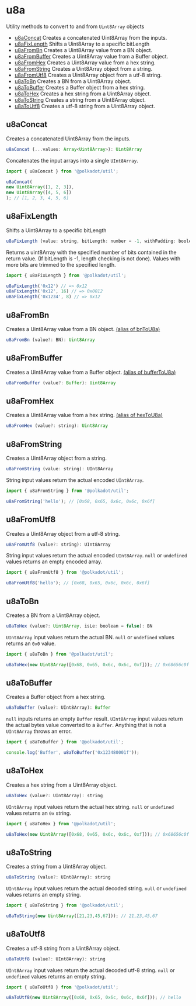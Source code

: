 # u8a

Utility methods to convert to and from `Uint8Array` objects 

- [u8aConcat](#u8aconcat) Creates a concatenated Uint8Array from the inputs.
- [u8aFixLength](#u8afixlength) Shifts a Uint8Array to a specific bitLength
- [u8aFromBn](#u8afrombn) Creates a Uint8Array value from a BN object.
- [u8aFromBuffer](#u8afrombuffer) Creates a Uint8Array value from a Buffer object.
- [u8aFromHex](#u8afromhex) Creates a Uint8Array value from a hex string.
- [u8aFromString](#u8afromstring) Creates a Uint8Array object from a string.
- [u8aFromUtf8](#u8afromutf8) Creates a Uint8Array object from a utf-8 string.
- [u8aToBn](#u8atobn) Creates a BN from a Uint8Array object.
- [u8aToBuffer](#u8atobuffer) Creates a Buffer object from a hex string.
- [u8aToHex](#u8atohex) Creates a hex string from a Uint8Array object.
- [u8aToString](#u8atostring) Creates a string from a Uint8Array object.
- [u8aToUtf8](#u8atoutf8) Creates a utf-8 string from a Uint8Array object.

## u8aConcat

Creates a concatenated Uint8Array from the inputs. 

```js
u8aConcat (...values: Array<Uint8Array>): Uint8Array
```


Concatenates the input arrays into a single `UInt8Array`.

```js
import { u8aConcat } from '@polkadot/util';

u8aConcat(
new Uint8Array([1, 2, 3]),
new Uint8Array([4, 5, 6])
); // [1, 2, 3, 4, 5, 6]
```

## u8aFixLength

Shifts a Uint8Array to a specific bitLength 

```js
u8aFixLength (value: string, bitLength: number = -1, withPadding: boolean = false): string
```


Returns a uint8Array with the specified number of bits contained in the return value. (If bitLength is -1, length checking is not done). Values with more bits are trimmed to the specified length.

```js
import { u8aFixLength } from '@polkadot/util';

u8aFixLength('0x12') // => 0x12
u8aFixLength('0x12', 16) // => 0x0012
u8aFixLength('0x1234', 8) // => 0x12
```

## u8aFromBn

Creates a Uint8Array value from a BN object. [(alias of bnToU8a)](bn.md#bntou8a)

```js
u8aFromBn (value?: BN): Uint8Array
```





## u8aFromBuffer

Creates a Uint8Array value from a Buffer object. [(alias of bufferToU8a)](buffer.md#buffertou8a)

```js
u8aFromBuffer (value?: Buffer): Uint8Array
```





## u8aFromHex

Creates a Uint8Array value from a hex string. [(alias of hexToU8a)](hex.md#hextou8a)

```js
u8aFromHex (value?: string): Uint8Array
```





## u8aFromString

Creates a Uint8Array object from a string. 

```js
u8aFromString (value: string): UInt8Array
```


String input values return the actual encoded `UInt8Array`.

```js
import { u8aFromString } from '@polkadot/util';

u8aFromString('hello'); // [0x68, 0x65, 0x6c, 0x6c, 0x6f]
```

## u8aFromUtf8

Creates a Uint8Array object from a utf-8 string. 

```js
u8aFromUtf8 (value?: string): UInt8Array
```


String input values return the actual encoded `UInt8Array`. `null` or `undefined` values returns an empty encoded array.

```js
import { u8aFromUtf8 } from '@polkadot/util';

u8aFromUtf8('hello'); // [0x68, 0x65, 0x6c, 0x6c, 0x6f]
```

## u8aToBn

Creates a BN from a Uint8Array object. 

```js
u8aToHex (value?: Uint8Array, isLe: boolean = false): BN
```


`UInt8Array` input values return the actual BN. `null` or `undefined` values returns an `0x0` value.

```js
import { u8aToBn } from '@polkadot/util';

u8aToHex(new Uint8Array([0x68, 0x65, 0x6c, 0x6c, 0xf])); // 0x68656c0f
```

## u8aToBuffer

Creates a Buffer object from a hex string. 

```js
u8aToBuffer (value?: UInt8Array): Buffer
```


`null` inputs returns an empty `Buffer` result. `UInt8Array` input values return the actual bytes value converted to a `Buffer`. Anything that is not a `UInt8Array` throws an error.

```js
import { u8aToBuffer } from '@polkadot/util';

console.log('Buffer', u8aToBuffer('0x123480001f'));
```

## u8aToHex

Creates a hex string from a Uint8Array object. 

```js
u8aToHex (value?: UInt8Array): string
```


`UInt8Array` input values return the actual hex string. `null` or `undefined` values returns an `0x` string.

```js
import { u8aToHex } from '@polkadot/util';

u8aToHex(new Uint8Array([0x68, 0x65, 0x6c, 0x6c, 0xf])); // 0x68656c0f
```

## u8aToString

Creates a string from a Uint8Array object. 

```js
u8aToString (value?: UInt8Array): string
```


`UInt8Array` input values return the actual decoded string. `null` or `undefined` values returns an empty string.

```js
import { u8aToString } from '@polkadot/util';

u8aToString(new Uint8Array([21,23,45,67])); // 21,23,45,67
```

## u8aToUtf8

Creates a utf-8 string from a Uint8Array object. 

```js
u8aToUtf8 (value?: UInt8Array): string
```


`UInt8Array` input values return the actual decoded utf-8 string. `null` or `undefined` values returns an empty string.

```js
import { u8aToUtf8 } from '@polkadot/util';

u8aToUtf8(new Uint8Array([0x68, 0x65, 0x6c, 0x6c, 0x6f])); // hello
```